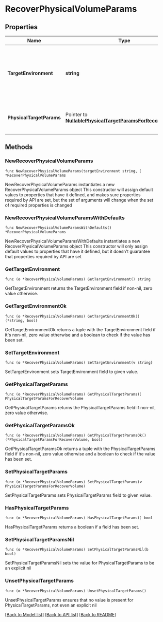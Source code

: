 # RecoverPhysicalVolumeParams

## Properties

Name | Type | Description | Notes
------------ | ------------- | ------------- | -------------
**TargetEnvironment** | **string** | Specifies the environment of the recovery target. The corresponding params below must be filled out. | 
**PhysicalTargetParams** | Pointer to [**NullablePhysicalTargetParamsForRecoverVolume**](PhysicalTargetParamsForRecoverVolume.md) | Specifies the params for recovering to a physical target. | [optional] 

## Methods

### NewRecoverPhysicalVolumeParams

`func NewRecoverPhysicalVolumeParams(targetEnvironment string, ) *RecoverPhysicalVolumeParams`

NewRecoverPhysicalVolumeParams instantiates a new RecoverPhysicalVolumeParams object
This constructor will assign default values to properties that have it defined,
and makes sure properties required by API are set, but the set of arguments
will change when the set of required properties is changed

### NewRecoverPhysicalVolumeParamsWithDefaults

`func NewRecoverPhysicalVolumeParamsWithDefaults() *RecoverPhysicalVolumeParams`

NewRecoverPhysicalVolumeParamsWithDefaults instantiates a new RecoverPhysicalVolumeParams object
This constructor will only assign default values to properties that have it defined,
but it doesn't guarantee that properties required by API are set

### GetTargetEnvironment

`func (o *RecoverPhysicalVolumeParams) GetTargetEnvironment() string`

GetTargetEnvironment returns the TargetEnvironment field if non-nil, zero value otherwise.

### GetTargetEnvironmentOk

`func (o *RecoverPhysicalVolumeParams) GetTargetEnvironmentOk() (*string, bool)`

GetTargetEnvironmentOk returns a tuple with the TargetEnvironment field if it's non-nil, zero value otherwise
and a boolean to check if the value has been set.

### SetTargetEnvironment

`func (o *RecoverPhysicalVolumeParams) SetTargetEnvironment(v string)`

SetTargetEnvironment sets TargetEnvironment field to given value.


### GetPhysicalTargetParams

`func (o *RecoverPhysicalVolumeParams) GetPhysicalTargetParams() PhysicalTargetParamsForRecoverVolume`

GetPhysicalTargetParams returns the PhysicalTargetParams field if non-nil, zero value otherwise.

### GetPhysicalTargetParamsOk

`func (o *RecoverPhysicalVolumeParams) GetPhysicalTargetParamsOk() (*PhysicalTargetParamsForRecoverVolume, bool)`

GetPhysicalTargetParamsOk returns a tuple with the PhysicalTargetParams field if it's non-nil, zero value otherwise
and a boolean to check if the value has been set.

### SetPhysicalTargetParams

`func (o *RecoverPhysicalVolumeParams) SetPhysicalTargetParams(v PhysicalTargetParamsForRecoverVolume)`

SetPhysicalTargetParams sets PhysicalTargetParams field to given value.

### HasPhysicalTargetParams

`func (o *RecoverPhysicalVolumeParams) HasPhysicalTargetParams() bool`

HasPhysicalTargetParams returns a boolean if a field has been set.

### SetPhysicalTargetParamsNil

`func (o *RecoverPhysicalVolumeParams) SetPhysicalTargetParamsNil(b bool)`

 SetPhysicalTargetParamsNil sets the value for PhysicalTargetParams to be an explicit nil

### UnsetPhysicalTargetParams
`func (o *RecoverPhysicalVolumeParams) UnsetPhysicalTargetParams()`

UnsetPhysicalTargetParams ensures that no value is present for PhysicalTargetParams, not even an explicit nil

[[Back to Model list]](../README.md#documentation-for-models) [[Back to API list]](../README.md#documentation-for-api-endpoints) [[Back to README]](../README.md)


